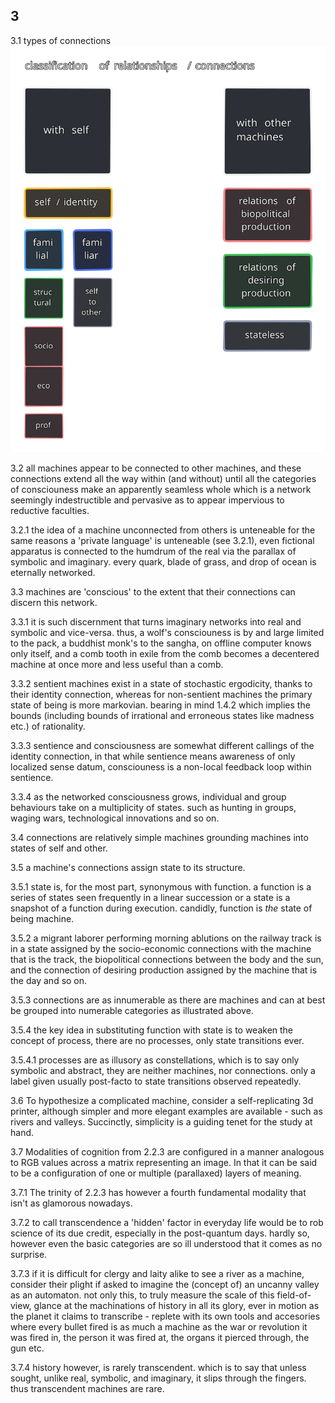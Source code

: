 ## 3

3.1 types of connections
![classification_relationships](../../../../attachments/classification_relations.svg)

3.2 all machines appear to be connected to other machines, and these connections extend all the way within (and without) until all the categories of consciouness make an apparently seamless whole which is a network seemingly indestructible and pervasive as to appear impervious to reductive faculties.

3.2.1 the idea of a machine unconnected from others is unteneable for the same reasons a 'private language' is unteneable (see 3.2.1), even fictional apparatus is connected to the humdrum of the real via the parallax of symbolic and imaginary. every quark, blade of grass, and drop of ocean is eternally networked.


3.3 machines are 'conscious' to the extent that their connections can discern this network.

3.3.1 it is such discernment that turns imaginary networks into real and symbolic and vice-versa. thus, a wolf's consciouness is by and large limited to the pack, a buddhist monk's to the sangha, on offline computer knows only itself, and a comb tooth in exile from the comb becomes a decentered machine at once more and less useful than a comb.

3.3.2 sentient machines exist in a state of stochastic ergodicity, thanks to their identity connection, whereas for non-sentient machines the primary state of being is more markovian. bearing in mind 1.4.2 which implies the bounds (including bounds of irrational and erroneous states like madness etc.) of rationality.

3.3.3 sentience and consciousness are somewhat different callings of the identity connection, in that while sentience means awareness of only localized sense datum, consciouness is a non-local feedback loop within sentience.

3.3.4 as the networked consciousness grows, individual and group behaviours take on a multiplicity of states. such as hunting in groups, waging wars, technological innovations and so on.



3.4 connections are relatively simple machines grounding machines into states of self and other.


3.5 a machine's connections assign state to its structure.

3.5.1 state is, for the most part, synonymous with function. a function is a series of states seen frequently in a linear succession or a state is a snapshot of a function during execution. candidly, function is _the_ state of being machine.

3.5.2 a migrant laborer performing morning ablutions on the railway track is in a state assigned by the socio-economic connections with the machine that is the track, the biopolitical connections between the body and the sun, and the connection of desiring production assigned by the machine that is the day and so on.

3.5.3 connections are as innumerable as there are machines and can at best be grouped into numerable categories as illustrated above. 

3.5.4 the key idea in substituting function with state is to weaken the concept of process, there are no processes, only state transitions ever.

3.5.4.1 processes are as illusory as constellations, which is to say only symbolic and abstract, they are neither machines, nor connections. only a label given usually post-facto to state transitions observed repeatedly.


3.6 To hypothesize a complicated machine, consider a self-replicating 3d printer, although simpler and more elegant examples are available - such as rivers and valleys. Succinctly, simplicity is a guiding tenet for the study at hand.


3.7 Modalities of cognition from 2.2.3 are configured in a manner analogous to RGB values across a matrix representing an image. In that it can be said to be a configuration of one or multiple (parallaxed) layers of meaning. 

3.7.1 The trinity of 2.2.3 has however a fourth fundamental modality that isn't as glamorous nowadays.


3.7.2 to call transcendence a 'hidden' factor in everyday life would be to rob science of its due credit, especially in the post-quantum days. hardly so, however even the basic categories are so ill understood that it comes as no surprise.

3.7.3 if it is difficult for clergy and laity alike to see a river as a machine, consider their plight if asked to imagine the (concept of) an uncanny valley as an automaton. not only this, to truly measure the scale of this field-of-view, glance at the machinations of history in all its glory, ever in motion as the planet it claims to transcribe - replete with its own tools and accesories where every bullet fired is as much a machine as the war or revolution it was fired in, the person it was fired at, the organs it pierced through, the gun etc. 

3.7.4 history however, is rarely transcendent. which is to say that unless sought, unlike real, symbolic, and imaginary, it slips through the fingers. thus transcendent machines are rare.